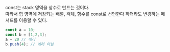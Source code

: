 const는 stack 영역을 상수로 만드는 것이다.  <br>
따라서 힙 영역에 저장되는 배열, 객체, 함수를 const로 선언한다 하더라도 변경하는 메서드를 이용할 수 있다. <br>


```javascript
const a = 10;
const b = [1,2,3];
a = 20 // 에러
b.push(4); // 에러 아님

```
